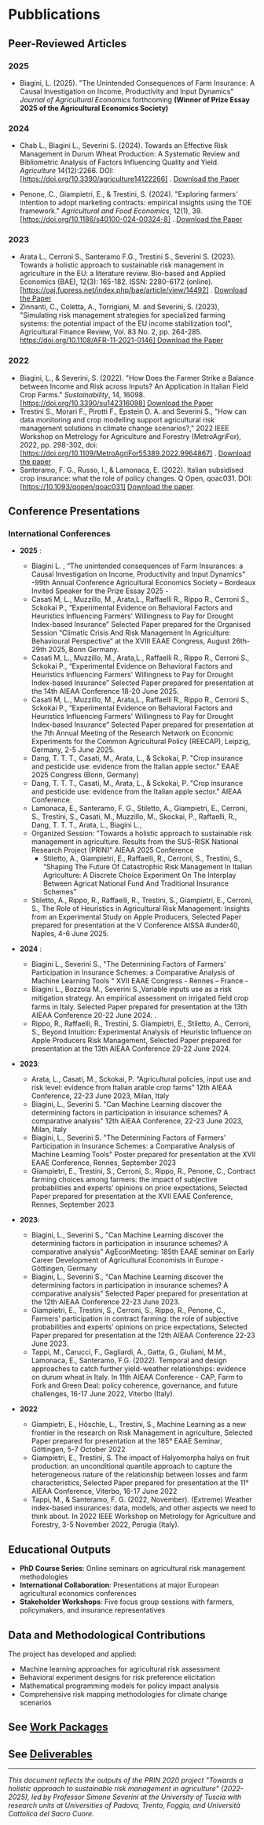 # Pubblications
## Peer-Reviewed Articles

### 2025
- Biagini, L. (2025). "The Unintended Consequences of Farm Insurance: A Causal Investigation on Income, Productivity and Input Dynamics" *Journal of Agricultural Economics* forthcoming **(Winner of Prize Essay 2025 of the Agricultural Economics Society)**

### 2024
- Chab L., Biagini L., Severini S. (2024). Towards an Effective Risk Management in Durum Wheat Production: A Systematic Review and Bibliometric Analysis of Factors Influencing Quality and Yield. *Agriculture* 14(12):2266. DOI: [https://doi.org/10.3390/agriculture14122266] . [Download the Paper](https://github.com/user-attachments/files/20961134/Chab.et.al_Agriculture-14-02266-v2_2024.pdf)

- Penone, C., Giampietri, E., & Trestini, S. (2024). "Exploring farmers' intention to adopt marketing contracts: empirical insights using the TOE framework." *Agricultural and Food Economics*, 12(1), 39. [https://doi.org/10.1186/s40100-024-00324-8] . [Download the Paper](https://raw.githubusercontent.com/PRINSUS-RIsk/SUS-Risk/main/Deliverables/D.5/D5.3/Paper_D5.3.pdf)

### 2023
- Arata L., Cerroni S., Santeramo F.G., Trestini S., Severini S. (2023). Towards a holistic approach to sustainable risk management in agriculture in the EU: a literature review. Bio-based and Applied Economics (BAE), 12(3): 165-182. ISSN: 2280-6172 (online). [https://oaj.fupress.net/index.php/bae/article/view/14492] . [Download the Paper](https://github.com/user-attachments/files/20961138/OP08829_165-182.pdf)
- Zinnanti, C., Coletta, A., Torrigiani, M. and Severini, S. (2023), "Simulating risk management strategies for specialized farming systems: the potential impact of the EU income stabilization tool", Agricultural Finance Review, Vol. 83 No. 2, pp. 264-285. [https://doi.org/10.1108/AFR-11-2021-0146] Download the Paper](https://www.emerald.com/insight/content/doi/10.1108/afr-11-2021-0146/full/html)


### 2022
- Biagini, L., & Severini, S. (2022). "How Does the Farmer Strike a Balance between Income and Risk across Inputs? An Application in Italian Field Crop Farms." *Sustainability*, 14, 16098. [https://doi.org/10.3390/su142316098] [Download the Paper](https://raw.githubusercontent.com/PRINSUS-RIsk/SUS-Risk/main/Deliverables/D.1/D1.3/sustainability-14-16098.pdf)
- Trestini S., Morari F., Pirotti F., Epstein D. A. and Severini S., "How can data monitoring and crop modelling support agricultural risk management solutions in climate change scenarios?," 2022 IEEE Workshop on Metrology for Agriculture and Forestry (MetroAgriFor), 2022, pp. 298-302, doi: [https://doi.org/10.1109/MetroAgriFor55389.2022.9964867] .
[Download the paper](https://ieeexplore.ieee.org/document/9964867)
- Santeramo, F. G., Russo, I., & Lamonaca, E. (2022). Italian subsidised crop insurance: what the role of policy changes. Q Open, qoac031. DOI: [https://10.1093/qopen/qoac031] [Download the paper](https://academic.oup.com/qopen/article-pdf/3/3/qoac031/51662449/qoac031.pdf).

## Conference Presentations

### International Conferences
- **2025** :
    - Biagini L. ,  “The unintended consequences of Farm Insurances: a Causal Investigation on Income, Productivity and Input Dynamics” -99th Annual Conference Agricultural Economics Society – Bordeaux Invited Speaker for the Prize Essay 2025 -   
    - Casati M, L., Muzzillo, M., Arata,L., Raffaelli R., Rippo R., Cerroni S., Sckokai P., “Experimental Evidence on Behavioral Factors and Heuristics Influencing Farmers' Willingness to Pay for Drought Index-based Insurance” Selected Paper prepared for the Organised Session “Climatic Crisis And Risk Management In Agriculture: Behavioural Perspective” at the XVIII EAAE Congress, August 26th- 29th 2025, Bonn Germany.
    - Casati M, L., Muzzillo, M., Arata,L., Raffaelli R., Rippo R., Cerroni S., Sckokai P., “Experimental Evidence on Behavioral Factors and Heuristics Influencing Farmers' Willingness to Pay for Drought Index-based Insurance” Selected Paper prepared for presentation at the 14th AIEAA Conference 18-20 June 2025.
    - Casati M, L., Muzzillo, M., Arata,L., Raffaelli R., Rippo R., Cerroni S., Sckokai P., “Experimental Evidence on Behavioral Factors and Heuristics Influencing Farmers' Willingness to Pay for Drought Index-based Insurance” Selected Paper prepared for presentation at the 7th Annual Meeting of the Research Network on Economic Experiments for the Common Agricultural Policy (REECAP), Leipzig, Germany, 2-5 June 2025.
    - Dang, T. T. T., Casati, M., Arata, L., & Sckokai, P. "Crop insurance and pesticide use: evidence from the Italian apple sector." EAAE 2025 Congress (Bonn, Germany)
    - Dang, T. T. T., Casati, M., Arata, L., & Sckokai, P. "Crop insurance and pesticide use: evidence from the Italian apple sector." AIEAA Conference.
    - Lamonaca, E., Santeramo, F. G., Stiletto, A., Giampietri, E., Cerroni, S., Trestini, S., Casati, M., Muzzillo, M., Skockai, P., Raffaelli, R., Dang, T. T. T., Arata, L., Biagini L.,
    - Organized Session: "Towards a holistic approach to sustainable risk management in agriculture. Results from the SUS-RISK National Research Project (PRIN)" AIEAA 2025 Conference
        -    Stiletto, A., Giampietri, E., Raffaelli, R., Cerroni, S., Trestini, S., “Shaping The Future Of Catastrophic Risk Management In Italian Agriculture: A Discrete Choice Experiment On The Interplay Between Agricat National Fund And Traditional Insurance Schemes”
    - Stiletto, A., Rippo, R., Raffaelli, R., Trestini, S., Giampietri, E., Cerroni, S., The Role of Heuristics in Agricultural Risk Management: Insights from an Experimental Study on Apple Producers, Selected Paper prepared for presentation at the V Conference AISSA #under40, Naples, 4-6 June 2025.

- **2024** :
    - Biagini L., Severini S., "The Determining Factors of Farmers’ Participation in Insurance Schemes: a Comparative Analysis of Machine Learning Tools " XVII EAAE Congress - Rennes – France -
    - Biagini L., Bozzola M., Severini S.,Variable inputs use as a risk mitigation strategy. An empirical assessment on irrigated ﬁeld crop farms in Italy. Selected Paper prepared for presentation at the 13th AIEAA Conference 20-22 June 2024. . 
    - Rippo, R., Raffaelli, R., Trestini, S. Giampietri, E., Stiletto, A., Cerroni, S.,  Beyond Intuition: Experimental Analysis of Heuristic Influence on Apple Producers Risk Management, Selected Paper prepared for presentation at the 13th AIEAA Conference 20-22 June 2024. 

- **2023**:
    - Arata, L., Casati, M., Sckokai, P. “Agricultural policies, input use and risk level: evidence from Italian arable crop farms” 12th AIEAA Conference, 22-23 June 2023, Milan, Italy
    - Biagini, L., Severini S. "Can Machine Learning discover the determining factors in participation in insurance schemes? A comparative analysis" 12th AIEAA Conference, 22-23 June 2023, Milan, Italy
    - Biagini, L., Severini S. "The Determining Factors of Farmers’ Participation in Insurance Schemes: a Comparative Analysis of Machine Learning Tools" Poster prepared for presentation at the XVII EAAE Conference, Rennes, September 2023
    - Giampietri, E., Trestini, S., Cerroni, S., Rippo, R., Penone, C.,  Contract farming choices among farmers: the impact of subjective probabilities and experts’ opinions on price expectations, Selected Paper prepared for presentation at the XVII EAAE Conference, Rennes, September 2023

- **2023**:
    -  Biagini, L., Severini S., "Can Machine Learning discover the determining factors in participation in insurance schemes? A comparative analysis" AgEconMeeting: 185th EAAE seminar on Early Career Development of Agricultural Economists in Europe - Göttingen, Germany
    -  Biagini, L., Severini S., "Can Machine Learning discover the determining factors in participation in insurance schemes? A comparative analysis" Selected Paper prepared for presentation at the 12th AIEAA Conference 22-23 June 2023.
    -  Giampietri, E., Trestini, S., Cerroni, S., Rippo, R., Penone, C.,  Farmers’ participation in contract farming: the role of subjective probabilities and experts’ opinions on price expectations, Selected Paper prepared for presentation at the 12th AIEAA Conference 22-23 June 2023.
    -  Tappi, M., Carucci, F., Gagliardi, A., Gatta, G., Giuliani, M.M., Lamonaca, E., Santeramo, F.G. (2022). Temporal and design approaches to catch further yield-weather relationships: evidence on durum wheat in Italy. In 11th AIEAA Conference - CAP, Farm to Fork and Green Deal: policy coherence, governance, and future challenges, 16-17 June 2022, Viterbo (Italy).
   
-  **2022**
    -  Giampietri, E., Höschle, L., Trestini, S., Machine Learning as a new frontier in the research on Risk Management in agriculture, Selected Paper prepared for presentation at the 185° EAAE Seminar, Göttingen, 5-7 October 2022
    - Giampietri, E., Trestini, S. The impact of Halyomorpha halys on fruit production: an unconditional quantile approach to capture the heterogeneous nature of the relationship between losses and farm characteristics, Selected Paper prepared for presentation at the 11° AIEAA Conference, Viterbo, 16-17 June 2022
    - Tappi, M., & Santeramo, F. G. (2022, November). (Extreme) Weather index-based insurances: data, models, and other aspects we need to think about. In 2022 IEEE Workshop on Metrology for Agriculture and Forestry, 3-5 November 2022, Perugia (Italy).


## Educational Outputs

- **PhD Course Series**: Online seminars on agricultural risk management methodologies
- **International Collaboration**: Presentations at major European agricultural economics conferences
- **Stakeholder Workshops**: Five focus group sessions with farmers, policymakers, and insurance representatives

## Data and Methodological Contributions

The project has developed and applied:
- Machine learning approaches for agricultural risk assessment
- Behavioral experiment designs for risk preference elicitation
- Mathematical programming models for policy impact analysis
- Comprehensive risk mapping methodologies for climate change scenarios


## See [Work Packages](work-packages.md)
## See [Deliverables](Deliverables_Reports_PB.md)
---



*This document reflects the outputs of the PRIN 2020 project "Towards a holistic approach to sustainable risk management in agriculture" (2022-2025), led by Professor Simone Severini at the University of Tuscia with research units at Universities of Padova, Trento, Foggia, and Università Cattolica del Sacro Cuore.*
